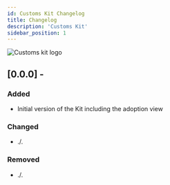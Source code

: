 ```yaml
---
id: Customs Kit Changelog
title: Changelog
description: 'Customs Kit'
sidebar_position: 1
---
```


![Customs kit logo](@site/static/img/kits/customs/customs-kit-logo.drawio.svg)

## [0.0.0] -

### Added

- Initial version of the Kit including the adoption view

### Changed

- ./.

### Removed

- ./.
